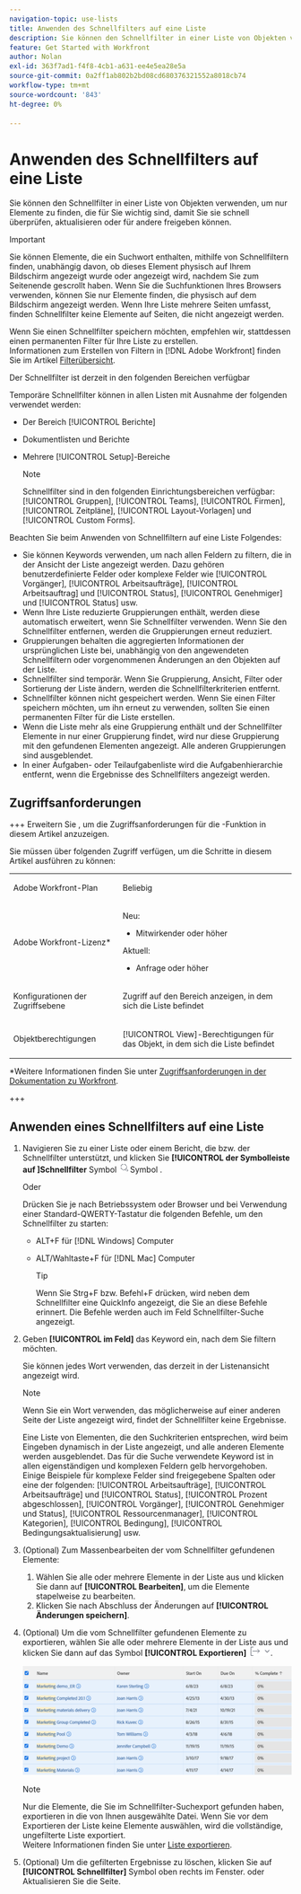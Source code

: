 ```yaml
---
navigation-topic: use-lists
title: Anwenden des Schnellfilters auf eine Liste
description: Sie können den Schnellfilter in einer Liste von Objekten verwenden, um nur Elemente zu finden, die für Sie wichtig sind, damit Sie sie schnell überprüfen, aktualisieren oder für andere freigeben können.
feature: Get Started with Workfront
author: Nolan
exl-id: 363f7ad1-f4f8-4cb1-a631-ee4e5ea28e5a
source-git-commit: 0a2ff1ab802b2bd08cd680376321552a8018cb74
workflow-type: tm+mt
source-wordcount: '843'
ht-degree: 0%

---
```


# Anwenden des Schnellfilters auf eine Liste

<!--Audited:11/2024-->

Sie können den Schnellfilter in einer Liste von Objekten verwenden, um nur Elemente zu finden, die für Sie wichtig sind, damit Sie sie schnell überprüfen, aktualisieren oder für andere freigeben können.

>[!IMPORTANT]
>
>Sie können Elemente, die ein Suchwort enthalten, mithilfe von Schnellfiltern finden, unabhängig davon, ob dieses Element physisch auf Ihrem Bildschirm angezeigt wurde oder angezeigt wird, nachdem Sie zum Seitenende gescrollt haben. Wenn Sie die Suchfunktionen Ihres Browsers verwenden, können Sie nur Elemente finden, die physisch auf dem Bildschirm angezeigt werden. Wenn Ihre Liste mehrere Seiten umfasst, finden Schnellfilter keine Elemente auf Seiten, die nicht angezeigt werden.

Wenn Sie einen Schnellfilter speichern möchten, empfehlen wir, stattdessen einen permanenten Filter für Ihre Liste zu erstellen.\
Informationen zum Erstellen von Filtern in [!DNL Adobe Workfront] finden Sie im Artikel [Filterübersicht](../../../reports-and-dashboards/reports/reporting-elements/filters-overview.md).

Der Schnellfilter ist derzeit in den folgenden Bereichen verfügbar


Temporäre Schnellfilter können in allen Listen mit Ausnahme der folgenden verwendet werden:

* Der Bereich [!UICONTROL Berichte]
* Dokumentlisten und Berichte
* Mehrere [!UICONTROL Setup]-Bereiche

  >[!NOTE]
  >
  >Schnellfilter sind in den folgenden Einrichtungsbereichen verfügbar: [!UICONTROL Gruppen], [!UICONTROL Teams], [!UICONTROL Firmen], [!UICONTROL Zeitpläne], [!UICONTROL Layout-Vorlagen] und [!UICONTROL Custom Forms].


Beachten Sie beim Anwenden von Schnellfiltern auf eine Liste Folgendes:

* Sie können Keywords verwenden, um nach allen Feldern zu filtern, die in der Ansicht der Liste angezeigt werden. Dazu gehören benutzerdefinierte Felder oder komplexe Felder wie [!UICONTROL Vorgänger], [!UICONTROL Arbeitsaufträge], [!UICONTROL Arbeitsauftrag] und [!UICONTROL Status], [!UICONTROL Genehmiger] und [!UICONTROL Status] usw.
* Wenn Ihre Liste reduzierte Gruppierungen enthält, werden diese automatisch erweitert, wenn Sie Schnellfilter verwenden. Wenn Sie den Schnellfilter entfernen, werden die Gruppierungen erneut reduziert.
* Gruppierungen behalten die aggregierten Informationen der ursprünglichen Liste bei, unabhängig von den angewendeten Schnellfiltern oder vorgenommenen Änderungen an den Objekten auf der Liste.
* Schnellfilter sind temporär. Wenn Sie Gruppierung, Ansicht, Filter oder Sortierung der Liste ändern, werden die Schnellfilterkriterien entfernt.
* Schnellfilter können nicht gespeichert werden. Wenn Sie einen Filter speichern möchten, um ihn erneut zu verwenden, sollten Sie einen permanenten Filter für die Liste erstellen.
* Wenn die Liste mehr als eine Gruppierung enthält und der Schnellfilter Elemente in nur einer Gruppierung findet, wird nur diese Gruppierung mit den gefundenen Elementen angezeigt. Alle anderen Gruppierungen sind ausgeblendet.
* In einer Aufgaben- oder Teilaufgabenliste wird die Aufgabenhierarchie entfernt, wenn die Ergebnisse des Schnellfilters angezeigt werden.

## Zugriffsanforderungen

+++ Erweitern Sie , um die Zugriffsanforderungen für die -Funktion in diesem Artikel anzuzeigen.

Sie müssen über folgenden Zugriff verfügen, um die Schritte in diesem Artikel ausführen zu können:

<table style="table-layout:auto"> 
 <col> 
 <col> 
 <tbody> 
  <tr> 
   <td role="rowheader">Adobe Workfront-Plan</td> 
   <td> <p>Beliebig</p> </td> 
  </tr> 
  <tr> 
   <td role="rowheader">Adobe Workfront-Lizenz*</td> 
   <td> 
    <p>Neu:</p>
   <ul><li><p>Mitwirkender oder höher </p></li>
   </ul>

<p>Aktuell:</p>
   <ul><li><p>Anfrage oder höher</p></li>
    </ul></td> 
  </tr> 
  <tr> 
   <td role="rowheader">Konfigurationen der Zugriffsebene</td> 
   <td> <p>Zugriff auf den Bereich anzeigen, in dem sich die Liste befindet</p></td> 
  </tr> 
  <tr> 
   <td role="rowheader">Objektberechtigungen</td> 
   <td> <p>[!UICONTROL View]-Berechtigungen für das Objekt, in dem sich die Liste befindet</p>  </td> 
  </tr> 
 </tbody> 
</table>

*Weitere Informationen finden Sie unter [Zugriffsanforderungen in der Dokumentation zu Workfront](/help/quicksilver/administration-and-setup/add-users/access-levels-and-object-permissions/access-level-requirements-in-documentation.md).

+++


## Anwenden eines Schnellfilters auf eine Liste

1. Navigieren Sie zu einer Liste oder einem Bericht, die bzw. der Schnellfilter unterstützt, und klicken Sie **[!UICONTROL der Symbolleiste auf &#x200B;]Schnellfilter** Symbol ![Schnellfilter](assets/qs-quick-filter-icon.png)Symbol .

   Oder

   Drücken Sie je nach Betriebssystem oder Browser und bei Verwendung einer Standard-QWERTY-Tastatur die folgenden Befehle, um den Schnellfilter zu starten:

   * ALT+F für [!DNL Windows] Computer
   * ALT/Wahltaste+F für [!DNL Mac] Computer

     >[!TIP]
     >
     >Wenn Sie Strg+F bzw. Befehl+F drücken, wird neben dem Schnellfilter eine QuickInfo angezeigt, die Sie an diese Befehle erinnert. Die Befehle werden auch im Feld Schnellfilter-Suche angezeigt.

1. Geben **[!UICONTROL im Feld]** das Keyword ein, nach dem Sie filtern möchten.

   Sie können jedes Wort verwenden, das derzeit in der Listenansicht angezeigt wird.

   >[!NOTE]
   >
   >Wenn Sie ein Wort verwenden, das möglicherweise auf einer anderen Seite der Liste angezeigt wird, findet der Schnellfilter keine Ergebnisse.

   Eine Liste von Elementen, die den Suchkriterien entsprechen, wird beim Eingeben dynamisch in der Liste angezeigt, und alle anderen Elemente werden ausgeblendet. Das für die Suche verwendete Keyword ist in allen eigenständigen und komplexen Feldern gelb hervorgehoben. Einige Beispiele für komplexe Felder sind freigegebene Spalten oder eine der folgenden: [!UICONTROL Arbeitsaufträge], [!UICONTROL Arbeitsaufträge] und [!UICONTROL Status], [!UICONTROL Prozent abgeschlossen], [!UICONTROL Vorgänger], [!UICONTROL Genehmiger und Status], [!UICONTROL Ressourcenmanager], [!UICONTROL Kategorien], [!UICONTROL Bedingung], [!UICONTROL Bedingungsaktualisierung] usw.

1. (Optional) Zum Massenbearbeiten der vom Schnellfilter gefundenen Elemente:

   1. Wählen Sie alle oder mehrere Elemente in der Liste aus und klicken Sie dann auf **[!UICONTROL Bearbeiten]**, um die Elemente stapelweise zu bearbeiten.
   1. Klicken Sie nach Abschluss der Änderungen auf **[!UICONTROL Änderungen speichern]**.

1. (Optional) Um die vom Schnellfilter gefundenen Elemente zu exportieren, wählen Sie alle oder mehrere Elemente in der Liste aus und klicken Sie dann auf das Symbol **[!UICONTROL Exportieren]** ![Exportieren](assets/export.png).

   ![select_all_projects_with_highlight__1_.png](assets/select-all-projects-with-highlight--1--350x173.png)

   >[!NOTE]
   >
   >Nur die Elemente, die Sie im Schnellfilter-Suchexport gefunden haben, exportieren in die von Ihnen ausgewählte Datei. Wenn Sie vor dem Exportieren der Liste keine Elemente auswählen, wird die vollständige, ungefilterte Liste exportiert.\
   >Weitere Informationen finden Sie unter [Liste exportieren](../../../workfront-basics/navigate-workfront/use-lists/export-lists.md).

1. (Optional) Um die gefilterten Ergebnisse zu löschen, klicken Sie auf **[!UICONTROL Schnellfilter]** Symbol oben rechts im Fenster.
oder
Aktualisieren Sie die Seite.
